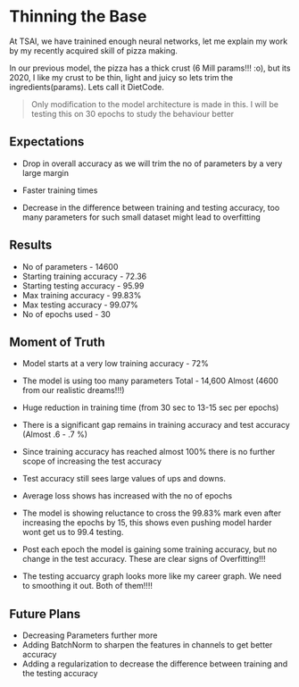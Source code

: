 # Thinning the Base

At TSAI, we have trainined enough neural networks, let me explain my work by my recently acquired skill of pizza making.

In our previous model, the pizza has a thick crust (6 Mill params!!! :o), but its 2020, I like my crust to be thin, light and juicy so lets trim the ingredients(params). Lets call it DietCode.

> Only modification to the model architecture is made in this. I will  be testing this on 30 epochs to study the behaviour better

## Expectations

- Drop in overall accuracy as we will trim the no of parameters by a very large margin

- Faster training times

- Decrease in the difference between  training and testing accuracy, too many parameters for such small dataset might lead to overfitting


## Results  

- No of parameters - 14600
- Starting training accuracy - 72.36
- Starting testing accuracy - 95.99
- Max training accuracy - 99.83%
- Max testing accuracy - 99.07%
- No of epochs used - 30


## Moment of Truth

- Model starts at a very low training accuracy - 72%

- The model is using too many parameters  Total - 14,600 Almost (4600 from our realistic dreams!!!)

- Huge reduction in training time (from 30 sec to 13-15 sec per epochs)

- There is a significant gap remains in training accuracy and test accuracy (Almost .6 - .7 %)

- Since training accuracy has reached almost 100% there is no further scope of increasing the test accuracy 

- Test accuracy still sees large values of ups and downs.

- Average loss shows has increased with the no of epochs

- The model is showing reluctance to cross the 99.83% mark even after increasing the epochs by 15, this shows even pushing model harder wont get us to 99.4 testing.

- Post each epoch the model is gaining some training accuracy, but no change in the test accuracy. These are clear signs of Overfitting!!!

- The testing accuarcy graph looks more like my career graph. We need to smoothing it out. Both of them!!!!

## Future Plans

- Decreasing Parameters further more
- Adding BatchNorm to sharpen the features in channels to get better accuracy
- Adding a regularization to decrease the difference between training and the testing accuracy


